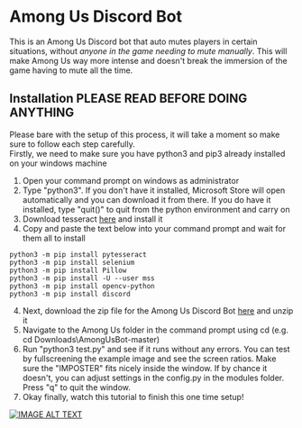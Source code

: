 # Among Us Discord Bot

This is an Among Us Discord bot that auto mutes players in certain situations, without *anyone in the game needing to mute manually*. This will make Among Us way more intense and doesn't break the immersion of the game having to mute all the time.

## Installation PLEASE READ BEFORE DOING ANYTHING

Please bare with the setup of this process, it will take a moment so make sure to follow each step carefully. <br />
Firstly, we need to make sure you have python3 and pip3 already installed on your windows machine

1) Open your command prompt on windows as administrator
2) Type "python3". If you don't have it installed, Microsoft Store will open automatically and you can download it from there. If you do have it installed, type "quit()" to quit from the python environment and carry on
3) Download tesseract <a href="https://digi.bib.uni-mannheim.de/tesseract/tesseract-ocr-w64-setup-v5.0.0-alpha.20200328.exe" download>here</a> and install it
3) Copy and paste the text below into your command prompt and wait for them all to install

``` 
python3 -m pip install pytesseract
python3 -m pip install selenium
python3 -m pip install Pillow
python3 -m pip install -U --user mss
python3 -m pip install opencv-python
python3 -m pip install discord
```

4) Next, download the zip file for the Among Us Discord Bot <a href="https://github.com/alpharaoh/AmongUsBot/archive/master.zip" download>here</a> and unzip it
5) Navigate to the Among Us folder in the command prompt using cd (e.g. cd Downloads\AmongUsBot-master\)
6) Run "python3 test.py" and see if it runs without any errors. You can test by fullscreening the example image and see the screen ratios. Make sure the "IMPOSTER" fits nicely inside the window. If by chance it doesn't, you can adjust settings in the config.py in the modules folder. Press "q" to quit the window.
5) Okay finally, watch this tutorial to finish this one time setup! 


[![IMAGE ALT TEXT](https://i.imgur.com/VgEd7qa.jpg)](https://www.youtube.com/watch?v=TrBBLbwmQic "AMONG US Discord Mute Bot [Download and Setup Tutorial]")
